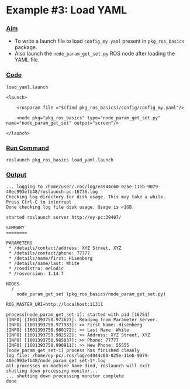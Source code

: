 # Example \#3: Load YAML



### [Aim](https://portal.e-yantra.org/storage/FjbIfxILQH_vd/res/learn/ros-basics/learn-ros-launch-eg3.html#aim)

* To write a launch file to load `config_my.yaml` present in `pkg_ros_basics` package.
* Also launch the `node_param_get_set.py` ROS node after loading the YAML file.

### [Code](https://portal.e-yantra.org/storage/FjbIfxILQH_vd/res/learn/ros-basics/learn-ros-launch-eg3.html#code)

`load_yaml.launch`

```text
<launch>
    
    <rosparam file ="$(find pkg_ros_basics)/config/config_my.yaml"/>
        
    <node pkg="pkg_ros_basics" type="node_param_get_set.py" name="node_param_get_set" output="screen"/>

</launch>
```

### [Run Command](https://portal.e-yantra.org/storage/FjbIfxILQH_vd/res/learn/ros-basics/learn-ros-launch-eg3.html#run-command)

```text
roslaunch pkg_ros_basics load_yaml.launch
```

### [Output](https://portal.e-yantra.org/storage/FjbIfxILQH_vd/res/learn/ros-basics/learn-ros-launch-eg3.html#output)

```text
... logging to /home/user/.ros/log/e4944c60-025e-11eb-9079-40ec993efb48/roslaunch-pc-16736.log
Checking log directory for disk usage. This may take a while.
Press Ctrl-C to interrupt
Done checking log file disk usage. Usage is <1GB.

started roslaunch server http://ey-pc:39407/

SUMMARY
========

PARAMETERS
 * /details/contact/address: XYZ Street, XYZ
 * /details/contact/phone: 77777
 * /details/name/first: Hisenberg
 * /details/name/last: White
 * /rosdistro: melodic
 * /rosversion: 1.14.7

NODES
  /
    node_param_get_set (pkg_ros_basics/node_param_get_set.py)

ROS_MASTER_URI=http://localhost:11311

process[node_param_get_set-1]: started with pid [16751]
[INFO] [1601393750.973627]: Reading from Parameter Server.
[INFO] [1601393750.977933]: >> First Name: Hisenberg
[INFO] [1601393750.980172]: >> Last Name: White
[INFO] [1601393750.982522]: >> Address: XYZ Street, XYZ
[INFO] [1601393750.985037]: >> Phone: 77777
[INFO] [1601393750.990911]: >> New Phone: 55555
[node_param_get_set-1] process has finished cleanly
log file: /home/ey-pc/.ros/log/e4944c60-025e-11eb-9079-40ec993efb48/node_param_get_set-1*.log
all processes on machine have died, roslaunch will exit
shutting down processing monitor...
... shutting down processing monitor complete
done

```



